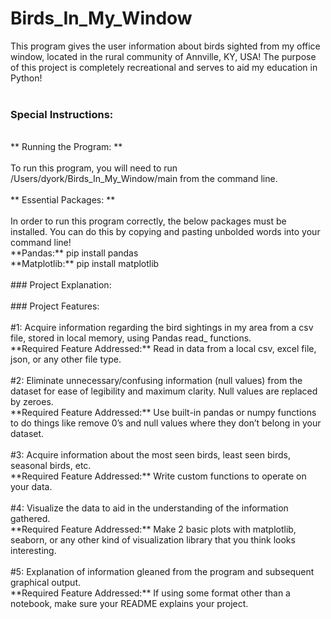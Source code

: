 # Birds_In_My_Window
This program gives the user information about birds sighted from my office window, located in the rural community of Annville, KY, USA! The purpose of this project is completely recreational and serves to aid my education in Python!
<br />
<br />
### Special Instructions:
<br />
** Running the Program: **
<br />
<br />
To run this program, you will need to run /Users/dyork/Birds_In_My_Window/main from the command line.
<br />
<br />
** Essential Packages: **
<br />
<br />
In order to run this program correctly, the below packages must be installed. You can do this by copying and pasting unbolded words into your command line!
<br />
**Pandas:** pip install pandas
<br />
**Matplotlib:** pip install matplotlib
<br />
<br />
### Project Explanation:
<br />
<br />
### Project Features:
<br />
<br />
#1: Acquire information regarding the bird sightings in my area from a csv file, stored in local memory, using Pandas read_ functions.
<br />
**Required Feature Addressed:** Read in data from a local csv, excel file, json, or any other file type.
<br />
<br />
#2: Eliminate unnecessary/confusing information (null values) from the dataset for ease of legibility and maximum clarity. Null values are replaced by zeroes.
<br />
**Required Feature Addressed:** Use built-in pandas or numpy functions to do things like remove 0’s and null values where they don’t belong in your dataset.
<br />
<br />
#3: Acquire information about the most seen birds, least seen birds, seasonal birds, etc.
<br />
**Required Feature Addressed:** Write custom functions to operate on your data.
<br />
<br />
#4: Visualize the data to aid in the understanding of the information gathered.
<br />
**Required Feature Addressed:** Make 2 basic plots with matplotlib, seaborn, or any other kind of visualization library that you think looks interesting.
<br />
<br />
#5: Explanation of information gleaned from the program and subsequent graphical output.
<br />
**Required Feature Addressed:** If using some format other than a notebook, make sure your README explains your project.
